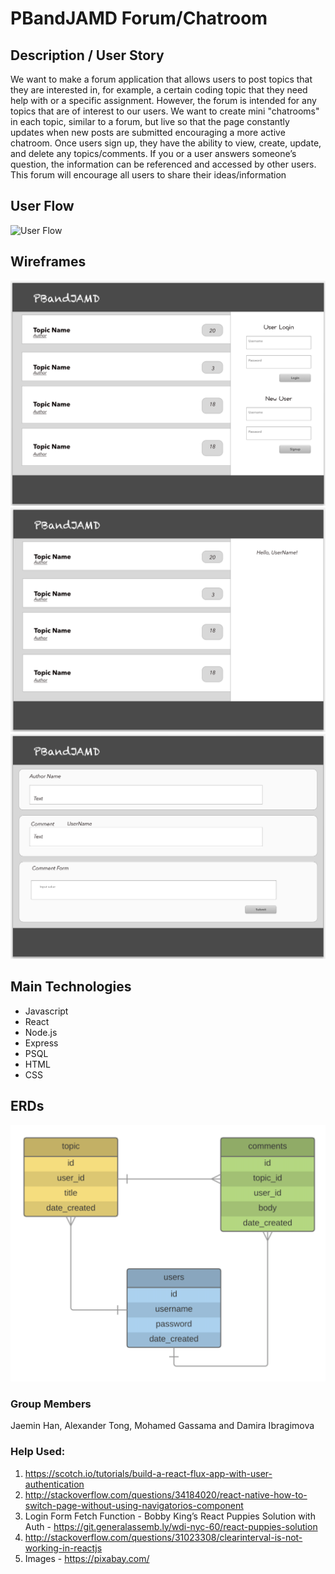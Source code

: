 # PBandJAMD Forum/Chatroom

## Description / User Story
We want to make a forum application that allows users to post topics that they are interested in, for example, a certain coding topic that they need help with or a specific assignment. However, the forum is intended for any topics that are of interest to our users. We want to create mini "chatrooms" in each topic, similar to a forum, but live so that the page constantly updates when new posts are submitted encouraging a more active chatroom. Once users sign up, they have the ability to view, create, update, and delete any topics/comments. If you or a user answers someone’s question, the information can be referenced and accessed by other users. This forum will encourage all users to share their ideas/information

## User Flow
![User Flow](.media/final-slide.png)

## Wireframes
![landing](./media/landing.png)
![login](./media/login.png)
![form](./media/form.png)


## Main Technologies
- Javascript
- React
- Node.js
- Express
- PSQL
- HTML
- CSS

## ERDs
![erd](./media/erd.png)

### Group Members
Jaemin Han, Alexander Tong, Mohamed Gassama and Damira Ibragimova

### Help Used:
1. https://scotch.io/tutorials/build-a-react-flux-app-with-user-authentication
2. http://stackoverflow.com/questions/34184020/react-native-how-to-switch-page-without-using-navigatorios-component
3. Login Form Fetch Function - Bobby King’s React Puppies Solution with Auth - https://git.generalassemb.ly/wdi-nyc-60/react-puppies-solution
4. http://stackoverflow.com/questions/31023308/clearinterval-is-not-working-in-reactjs
5. Images - https://pixabay.com/
